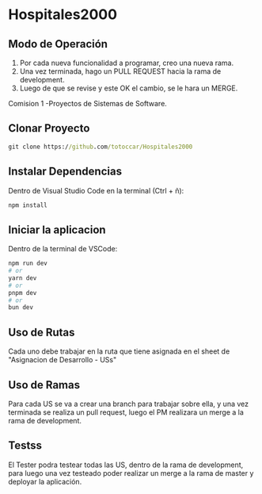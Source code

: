 
# Hospitales2000

## Modo de Operación
1. Por cada nueva funcionalidad a programar, creo una nueva rama.
2. Una vez terminada, hago un PULL REQUEST hacia la rama de development.
3. Luego de que se revise y este OK el cambio, se le hara un MERGE.

Comision 1  -Proyectos de Sistemas de Software.

## Clonar Proyecto

```cmd
git clone https://github.com/totoccar/Hospitales2000

```

## Instalar Dependencias

Dentro de Visual Studio Code en la terminal (Ctrl + ñ):

```bash
npm install
```

## Iniciar la aplicacion

Dentro de la terminal de VSCode:

```bash
npm run dev
# or
yarn dev
# or
pnpm dev
# or
bun dev
```

## Uso de Rutas 
Cada uno debe trabajar en la ruta que tiene asignada en el sheet de "Asignacion de Desarrollo - USs"

## Uso de Ramas
Para cada US se va a crear una branch para trabajar sobre ella, y una vez terminada se realiza un pull request, luego el PM realizara un merge a la rama de development.

## Testss
El Tester podra testear todas las US, dentro de la rama de development, para luego una vez testeado poder realizar un merge a la rama de master y deployar la aplicación.

